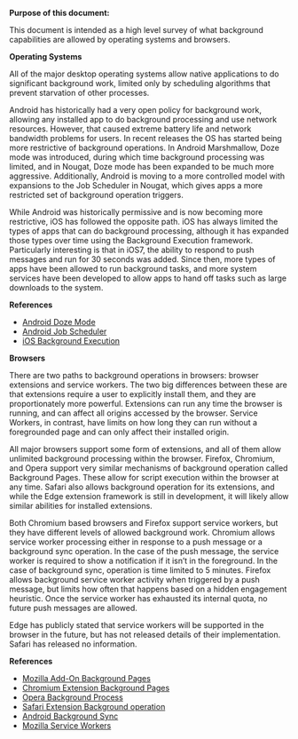 **Purpose of this document:**

This document is intended as a high level survey of what background capabilities are allowed by operating systems and browsers.

**Operating Systems**

All of the major desktop operating systems allow native applications to do significant background work, limited only by scheduling algorithms that prevent starvation of other processes.

Android has historically had a very open policy for background work, allowing any installed app to do background processing and use network resources. However, that caused extreme battery life and network bandwidth problems for users. In recent releases the OS has started being more restrictive of background operations. In Android Marshmallow, Doze mode was introduced, during which time background processing was limited, and in Nougat, Doze mode has been expanded to be much more aggressive. Additionally, Android is moving to a more controlled model with expansions to the Job Scheduler in Nougat, which gives apps a more restricted set of background operation triggers.

While Android was historically permissive and is now becoming more restrictive, iOS has followed the opposite path. iOS has always limited the types of apps that can do background processing, although it has expanded those types over time using the Background Execution framework. Particularly interesting is that in iOS7, the ability to respond to push messages and run for 30 seconds was added. Since then, more types of apps have been allowed to run background tasks, and more system services have been developed to allow apps to hand off tasks such as large downloads to the system.

**References**

 - [Android Doze Mode](https://developer.android.com/training/monitoring-device-state/doze-standby.html)
 - [Android Job Scheduler](https://developer.android.com/preview/features/background-optimization.html)
 - [iOS Background Execution](https://developer.apple.com/library/ios/documentation/iPhone/Conceptual/iPhoneOSProgrammingGuide/BackgroundExecution/BackgroundExecution.html)

**Browsers**

There are two paths to background operations in browsers: browser extensions and service workers. The two big differences between these are that extensions require a user to explicitly install them, and they are proportionately more powerful. Extensions can run any time the browser is running, and can affect all origins accessed by the browser. Service Workers, in contrast, have limits on how long they can run without a foregrounded page and can only affect their installed origin.

All major browsers support some form of extensions, and all of them allow unlimited background processing within the browser. Firefox, Chromium, and Opera support very similar mechanisms of background operation called Background Pages. These allow for script execution within the browser at any time. Safari also allows background operation for its extensions, and while the Edge extension framework is still in development, it will likely allow similar abilities for installed extensions.

Both Chromium based browsers and Firefox support service workers, but they have different levels of allowed background work. Chromium allows service worker processing either in response to a push message or a background sync operation. In the case of the push message, the service worker is required to show a notification if it isn’t in the foreground. In the case of background sync, operation is time limited to 5 minutes. 
Firefox allows background service worker activity when triggered by a push message, but limits how often that happens based on a hidden engagement heuristic. Once the service worker has exhausted its internal quota, no future push messages are allowed.

Edge has publicly stated that service workers will be supported in the browser in the future, but has not released details of their implementation. Safari has released no information. 

**References**

 - [Mozilla Add-On Background Pages](https://developer.mozilla.org/en-US/Add-Ons/WebExtensions/Anatomy_of_a_WebExtension#Background_scripts)
 - [Chromium Extension Background Pages](https://developer.chrome.com/extensions/background_pages)
 - [Opera Background Process](https://dev.opera.com/extensions/architecture-overview/)
 - [Safari Extension Background operation](https://developer.apple.com/library/safari/documentation/Tools/Conceptual/SafariExtensionGuide/ExtensionsOverview/ExtensionsOverview.html#//apple_ref/doc/uid/TP40009977-CH15-SW1)
 - [Android Background Sync](https://developers.google.com/web/updates/2015/12/background-sync?hl=en)
 - [Mozilla Service Workers](https://developer.mozilla.org/en-US/docs/Web/API/Service_Worker_API/Using_Service_Workers)